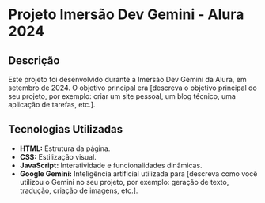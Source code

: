 
# Projeto Imersão Dev Gemini - Alura 2024

## Descrição
Este projeto foi desenvolvido durante a Imersão Dev Gemini da Alura, em setembro de 2024. O objetivo principal era [descreva o objetivo principal do seu projeto, por exemplo: criar um site pessoal, um blog técnico, uma aplicação de tarefas, etc.].

## Tecnologias Utilizadas
* **HTML:** Estrutura da página.
* **CSS:** Estilização visual.
* **JavaScript:** Interatividade e funcionalidades dinâmicas.
* **Google Gemini:** Inteligência artificial utilizada para [descreva como você utilizou o Gemini no seu projeto, por exemplo: geração de texto, tradução, criação de imagens, etc.].



